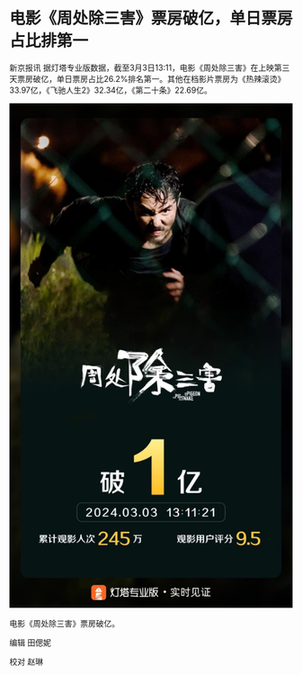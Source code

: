 # 电影《周处除三害》票房破亿，单日票房占比排第一

新京报讯
据灯塔专业版数据，截至3月3日13:11，电影《周处除三害》在上映第三天票房破亿，单日票房占比26.2%排名第一。其他在档影片票房为《热辣滚烫》33.97亿，《飞驰人生2》32.34亿，《第二十条》22.69亿。

![4acdbaf5458acec34c059c4f19e908ee.jpg](https://raw.githubusercontent.com/qqhsx/qqnews_image/main/2024/03/03/电影《周处除三害》票房破亿，单日票房占比排第一/4acdbaf5458acec34c059c4f19e908ee.jpg)

电影《周处除三害》票房破亿。

编辑 田偲妮

校对 赵琳

